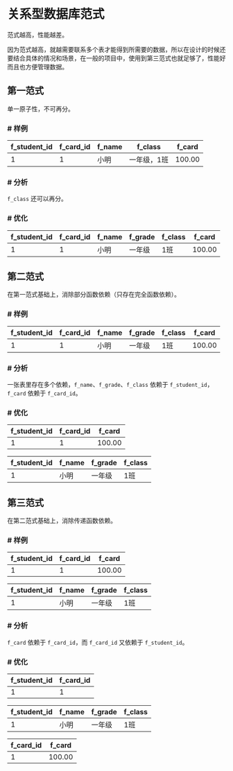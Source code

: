 # 关系型数据库范式
范式越高，性能越差。

因为范式越高，就越需要联系多个表才能得到所需要的数据，所以在设计的时候还要结合具体的情况和场景，在一般的项目中，使用到第三范式也就足够了，性能好而且也方便管理数据。

## 第一范式
单一原子性，不可再分。

### # 样例
| f_student_id | f_card_id | f_name | f_class    | f_card |
| ------------ | --------- | ------ | ---------- | ------ | 
| 1            | 1         | 小明   | 一年级，1班 |  100.00 |

### # 分析
`f_class` 还可以再分。

### # 优化
| f_student_id | f_card_id  | f_name | f_grade | f_class | f_card |
| ------------ | ---------- | ------ | ------- | ------- | ------ |
| 1            | 1          | 小明   | 一年级   | 1班     | 100.00 |

## 第二范式
在第一范式基础上，消除部分函数依赖（只存在完全函数依赖）。

### # 样例
| f_student_id | f_card_id  | f_name | f_grade | f_class | f_card |
| ------------ | ---------- | ------ | ------- | ------- | ------ |
| 1            | 1          | 小明   | 一年级   | 1班     | 100.00 |

### # 分析
一张表里存在多个依赖，`f_name`、`f_grade`、`f_class` 依赖于 `f_student_id`，`f_card` 依赖于 `f_card_id`。

### # 优化
| f_student_id | f_card_id | f_card |
| ------------ | --------- | ------ |
| 1            | 1         | 100.00 |

| f_student_id | f_name | f_grade | f_class |
| ------------ | ------ | ------- | ------- |
| 1            | 小明   | 一年级   | 1班     |


## 第三范式
在第二范式基础上，消除传递函数依赖。

### # 样例
| f_student_id | f_card_id | f_card |
| ------------ | --------- | ------ |
| 1            | 1         | 100.00 |

| f_student_id | f_name | f_grade | f_class |
| ------------ | ------ | ------- | ------- |
| 1            | 小明   | 一年级   | 1班     |

### # 分析
`f_card` 依赖于 `f_card_id`，而 `f_card_id` 又依赖于 `f_student_id`。

### # 优化
| f_student_id | f_card_id |
| ------------ | --------- |
| 1            | 1         |

| f_student_id | f_name | f_grade | f_class |
| ------------ | ------ | ------- | ------- |
| 1            | 小明   | 一年级   | 1班     |

| f_card_id | f_card |
| --------- | ------ |
| 1         | 100.00 |